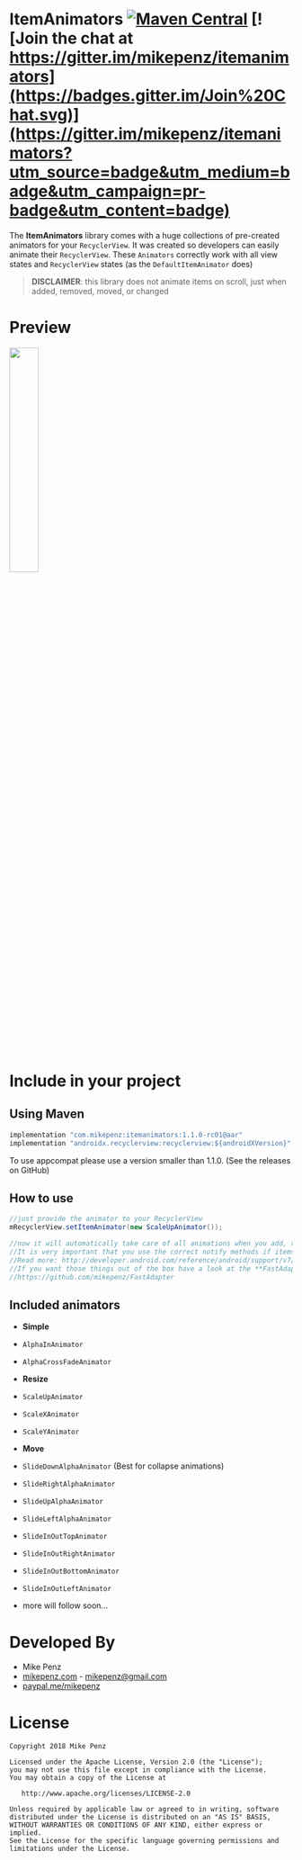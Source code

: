 # ItemAnimators  [![Maven Central](https://maven-badges.herokuapp.com/maven-central/com.mikepenz/itemanimators/badge.svg?style=flat)](https://maven-badges.herokuapp.com/maven-central/com.mikepenz/itemanimators) [![Join the chat at https://gitter.im/mikepenz/itemanimators](https://badges.gitter.im/Join%20Chat.svg)](https://gitter.im/mikepenz/itemanimators?utm_source=badge&utm_medium=badge&utm_campaign=pr-badge&utm_content=badge)

The **ItemAnimators** library comes with a huge collections of pre-created animators for your `RecyclerView`. It was created so developers can easily animate their `RecyclerView`. 
These `Animators` correctly work with all view states and `RecyclerView` states (as the `DefaultItemAnimator` does) 

> **DISCLAIMER**: this library does not animate items on scroll, just when added, removed, moved, or changed

# Preview
<img src="DEV/preview/Telecine_2016-01-09-19-01-46.gif" width="32%"> 

# Include in your project
## Using Maven
```javascript
implementation "com.mikepenz:itemanimators:1.1.0-rc01@aar"
implementation "androidx.recyclerview:recyclerview:${androidXVersion}"
```

To use appcompat please use a version smaller than 1.1.0. (See the releases on GitHub)

## How to use
```java
//just provide the animator to your RecyclerView
mRecyclerView.setItemAnimator(new ScaleUpAnimator());

//now it will automatically take care of all animations when you add, remove, chanage, move items
//It is very important that you use the correct notify methods if items were changed, otherwise the adapter can't animate the items
//Read more: http://developer.android.com/reference/android/support/v7/widget/RecyclerView.Adapter.html#notifyDataSetChanged()
//If you want those things out of the box have a look at the **FastAdapter** it handles everything correctly for you
//https://github.com/mikepenz/FastAdapter
```

## Included animators

* **Simple**
 * `AlphaInAnimator`
 * `AlphaCrossFadeAnimator`
 
* **Resize**
 * `ScaleUpAnimator`
 * `ScaleXAnimator`
 * `ScaleYAnimator`

* **Move**
 * `SlideDownAlphaAnimator` (Best for collapse animations)
 * `SlideRightAlphaAnimator`
 * `SlideUpAlphaAnimator`
 * `SlideLeftAlphaAnimator`
 * `SlideInOutTopAnimator`
 * `SlideInOutRightAnimator`
 * `SlideInOutBottomAnimator`
 * `SlideInOutLeftAnimator`
 
* more will follow soon...

# Developed By

* Mike Penz
 * [mikepenz.com](http://mikepenz.com) - <mikepenz@gmail.com>
 * [paypal.me/mikepenz](http://paypal.me/mikepenz)

# License

    Copyright 2018 Mike Penz

    Licensed under the Apache License, Version 2.0 (the "License");
    you may not use this file except in compliance with the License.
    You may obtain a copy of the License at

       http://www.apache.org/licenses/LICENSE-2.0

    Unless required by applicable law or agreed to in writing, software
    distributed under the License is distributed on an "AS IS" BASIS,
    WITHOUT WARRANTIES OR CONDITIONS OF ANY KIND, either express or implied.
    See the License for the specific language governing permissions and
    limitations under the License.

